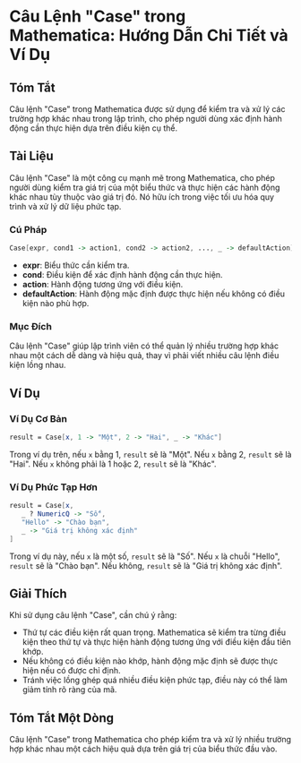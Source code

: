 <!--
Meta Description: # Câu Lệnh "Case" trong Mathematica: Hướng Dẫn Chi Tiết và Ví Dụ ## Tóm Tắt Câu lệnh "Case" trong Mathematica được sử dụng để kiểm tra và xử lý các tr...
Meta Keywords: điều, kiện, case, nếu, trong
-->

# Câu Lệnh "Case" trong Mathematica: Hướng Dẫn Chi Tiết và Ví Dụ

## Tóm Tắt
Câu lệnh "Case" trong Mathematica được sử dụng để kiểm tra và xử lý các trường hợp khác nhau trong lập trình, cho phép người dùng xác định hành động cần thực hiện dựa trên điều kiện cụ thể.

## Tài Liệu
Câu lệnh "Case" là một công cụ mạnh mẽ trong Mathematica, cho phép người dùng kiểm tra giá trị của một biểu thức và thực hiện các hành động khác nhau tùy thuộc vào giá trị đó. Nó hữu ích trong việc tối ưu hóa quy trình và xử lý dữ liệu phức tạp.

### Cú Pháp
```mathematica
Case[expr, cond1 -> action1, cond2 -> action2, ..., _ -> defaultAction]
```

- **expr**: Biểu thức cần kiểm tra.
- **cond**: Điều kiện để xác định hành động cần thực hiện.
- **action**: Hành động tương ứng với điều kiện.
- **defaultAction**: Hành động mặc định được thực hiện nếu không có điều kiện nào phù hợp.

### Mục Đích
Câu lệnh "Case" giúp lập trình viên có thể quản lý nhiều trường hợp khác nhau một cách dễ dàng và hiệu quả, thay vì phải viết nhiều câu lệnh điều kiện lồng nhau.

## Ví Dụ
### Ví Dụ Cơ Bản
```mathematica
result = Case[x, 1 -> "Một", 2 -> "Hai", _ -> "Khác"]
```
Trong ví dụ trên, nếu `x` bằng 1, `result` sẽ là "Một". Nếu `x` bằng 2, `result` sẽ là "Hai". Nếu `x` không phải là 1 hoặc 2, `result` sẽ là "Khác".

### Ví Dụ Phức Tạp Hơn
```mathematica
result = Case[x, 
   _ ? NumericQ -> "Số", 
   "Hello" -> "Chào bạn", 
   _ -> "Giá trị không xác định"
]
```
Trong ví dụ này, nếu `x` là một số, `result` sẽ là "Số". Nếu `x` là chuỗi "Hello", `result` sẽ là "Chào bạn". Nếu không, `result` sẽ là "Giá trị không xác định".

## Giải Thích
Khi sử dụng câu lệnh "Case", cần chú ý rằng:
- Thứ tự các điều kiện rất quan trọng. Mathematica sẽ kiểm tra từng điều kiện theo thứ tự và thực hiện hành động tương ứng với điều kiện đầu tiên khớp.
- Nếu không có điều kiện nào khớp, hành động mặc định sẽ được thực hiện nếu có được chỉ định.
- Tránh việc lồng ghép quá nhiều điều kiện phức tạp, điều này có thể làm giảm tính rõ ràng của mã.

## Tóm Tắt Một Dòng
Câu lệnh "Case" trong Mathematica cho phép kiểm tra và xử lý nhiều trường hợp khác nhau một cách hiệu quả dựa trên giá trị của biểu thức đầu vào.
